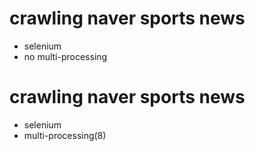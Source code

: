 # crawling naver sports news

* selenium
* no multi-processing


# crawling naver sports news

* selenium
* multi-processing(8)
